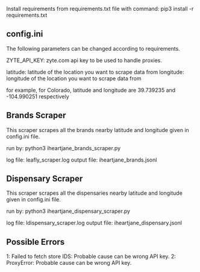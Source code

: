 Install requirements from requirements.txt file with command:
pip3 install -r requirements.txt

## config.ini
The following parameters can be changed according to requirements.

ZYTE_API_KEY: zyte.com api key to be used to handle proxies.

latitude: latitude of the location you want to scrape data from
longitude: longitude of the location you want to scrape data from

for example, for Colorado, latitude and longitude are 39.739235 and -104.990251 respectively

## Brands Scraper
This scraper scrapes all the brands nearby latitude and longitude given in config.ini file.

run by:
python3 iheartjane_brands_scraper.py

log file: leafly_scraper.log
output file: iheartjane_brands.jsonl

## Dispensary Scraper
This scraper scrapes all the dispensaries nearby latitude and longitude given in config.ini file.

run by:
python3 iheartjane_dispensary_scraper.py

log file: ldispensary_scraper.log
output file: iheartjane_dispensary.jsonl

## Possible Errors
1: Failed to fetch store IDS: Probable cause can be wrong API key.
2: ProxyError: Probable cause can be wrong API key.
